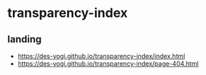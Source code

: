 # transparency-index
landing
---------------------
* https://des-yogi.github.io/transparency-index/index.html
* https://des-yogi.github.io/transparency-index/page-404.html

